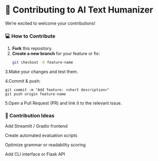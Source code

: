 # 🤝 Contributing to AI Text Humanizer

We’re excited to welcome your contributions!  

### 💻 How to Contribute
1. **Fork** this repository.  
2. **Create a new branch** for your feature or fix:
   ```bash
   git checkout -b feature-name
   ```
3.Make your changes and test them.

4.Commit & push:
```
git commit -m "Add feature: <short description>"
git push origin feature-name
```

5.Open a Pull Request (PR) and link it to the relevant issue.

### 🧠 Contribution Ideas

Add Streamlit / Gradio frontend  

Create automated evaluation scripts  

Optimize grammar or readability scoring  

Add CLI interface or Flask API  
